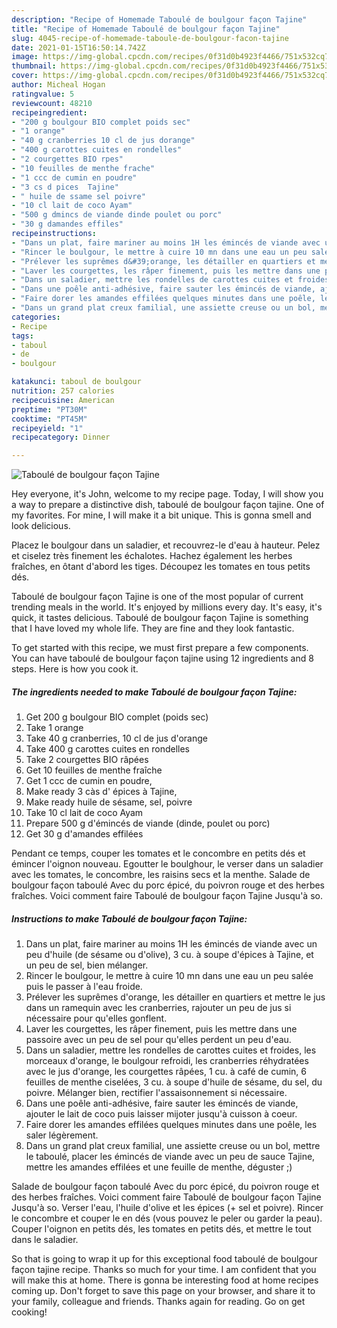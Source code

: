```yaml
---
description: "Recipe of Homemade Taboulé de boulgour façon Tajine"
title: "Recipe of Homemade Taboulé de boulgour façon Tajine"
slug: 4045-recipe-of-homemade-taboule-de-boulgour-facon-tajine
date: 2021-01-15T16:50:14.742Z
image: https://img-global.cpcdn.com/recipes/0f31d0b4923f4466/751x532cq70/taboule-de-boulgour-facon-tajine-photo-principale-de-la-recette.jpg
thumbnail: https://img-global.cpcdn.com/recipes/0f31d0b4923f4466/751x532cq70/taboule-de-boulgour-facon-tajine-photo-principale-de-la-recette.jpg
cover: https://img-global.cpcdn.com/recipes/0f31d0b4923f4466/751x532cq70/taboule-de-boulgour-facon-tajine-photo-principale-de-la-recette.jpg
author: Micheal Hogan
ratingvalue: 5
reviewcount: 48210
recipeingredient:
- "200 g boulgour BIO complet poids sec"
- "1 orange"
- "40 g cranberries 10 cl de jus dorange"
- "400 g carottes cuites en rondelles"
- "2 courgettes BIO rpes"
- "10 feuilles de menthe frache"
- "1 ccc de cumin en poudre"
- "3 cs d pices  Tajine"
- " huile de ssame sel poivre"
- "10 cl lait de coco Ayam"
- "500 g dmincs de viande dinde poulet ou porc"
- "30 g damandes effiles"
recipeinstructions:
- "Dans un plat, faire mariner au moins 1H les émincés de viande avec un peu d&#39;huile (de sésame ou d&#39;olive), 3 cu. à soupe d&#39;épices à Tajine, et un peu de sel, bien mélanger."
- "Rincer le boulgour, le mettre à cuire 10 mn dans une eau un peu salée puis le passer à l&#39;eau froide."
- "Prélever les suprêmes d&#39;orange, les détailler en quartiers et mettre le jus dans un ramequin avec les cranberries, rajouter un peu de jus si nécessaire pour qu&#39;elles gonflent."
- "Laver les courgettes, les râper finement, puis les mettre dans une passoire avec un peu de sel pour qu&#39;elles perdent un peu d&#39;eau."
- "Dans un saladier, mettre les rondelles de carottes cuites et froides, les morceaux d&#39;orange, le boulgour refroidi, les cranberries réhydratées avec le jus d&#39;orange, les courgettes râpées, 1 cu. à café de cumin, 6 feuilles de menthe ciselées, 3 cu. à soupe d&#39;huile de sésame, du sel, du poivre. Mélanger bien, rectifier l&#39;assaisonnement si nécessaire."
- "Dans une poêle anti-adhésive, faire sauter les émincés de viande, ajouter le lait de coco puis laisser mijoter jusqu&#39;à cuisson à coeur."
- "Faire dorer les amandes effilées quelques minutes dans une poêle, les saler légèrement."
- "Dans un grand plat creux familial, une assiette creuse ou un bol, mettre le taboulé, placer les émincés de viande avec un peu de sauce Tajine, mettre les amandes effilées et une feuille de menthe, déguster ;)"
categories:
- Recipe
tags:
- taboul
- de
- boulgour

katakunci: taboul de boulgour 
nutrition: 257 calories
recipecuisine: American
preptime: "PT30M"
cooktime: "PT45M"
recipeyield: "1"
recipecategory: Dinner

---
```



![Taboulé de boulgour façon Tajine](https://img-global.cpcdn.com/recipes/0f31d0b4923f4466/751x532cq70/taboule-de-boulgour-facon-tajine-photo-principale-de-la-recette.jpg)

Hey everyone, it's John, welcome to my recipe page. Today, I will show you a way to prepare a distinctive dish, taboulé de boulgour façon tajine. One of my favorites. For mine, I will make it a bit unique. This is gonna smell and look delicious.

Placez le boulgour dans un saladier, et recouvrez-le d&#39;eau à hauteur. Pelez et ciselez très finement les échalotes. Hachez également les herbes fraîches, en ôtant d&#39;abord les tiges. Découpez les tomates en tous petits dés.

Taboulé de boulgour façon Tajine is one of the most popular of current trending meals in the world. It's enjoyed by millions every day. It's easy, it's quick, it tastes delicious. Taboulé de boulgour façon Tajine is something that I have loved my whole life. They are fine and they look fantastic.


To get started with this recipe, we must first prepare a few components. You can have taboulé de boulgour façon tajine using 12 ingredients and 8 steps. Here is how you cook it.

<!--inarticleads1-->

##### The ingredients needed to make Taboulé de boulgour façon Tajine:

1. Get 200 g boulgour BIO complet (poids sec)
1. Take 1 orange
1. Take 40 g cranberries, 10 cl de jus d&#39;orange
1. Take 400 g carottes cuites en rondelles
1. Take 2 courgettes BIO râpées
1. Get 10 feuilles de menthe fraîche
1. Get 1 ccc de cumin en poudre,
1. Make ready 3 càs d&#39; épices à Tajine,
1. Make ready  huile de sésame, sel, poivre
1. Take 10 cl lait de coco Ayam
1. Prepare 500 g d&#39;émincés de viande (dinde, poulet ou porc)
1. Get 30 g d&#39;amandes effilées


Pendant ce temps, couper les tomates et le concombre en petits dés et émincer l&#39;oignon nouveau. Egoutter le boulghour, le verser dans un saladier avec les tomates, le concombre, les raisins secs et la menthe. Salade de boulgour façon taboulé Avec du porc épicé, du poivron rouge et des herbes fraîches. Voici comment faire Taboulé de boulgour façon Tajine Jusqu&#39;à so. 

<!--inarticleads2-->

##### Instructions to make Taboulé de boulgour façon Tajine:

1. Dans un plat, faire mariner au moins 1H les émincés de viande avec un peu d&#39;huile (de sésame ou d&#39;olive), 3 cu. à soupe d&#39;épices à Tajine, et un peu de sel, bien mélanger.
1. Rincer le boulgour, le mettre à cuire 10 mn dans une eau un peu salée puis le passer à l&#39;eau froide.
1. Prélever les suprêmes d&#39;orange, les détailler en quartiers et mettre le jus dans un ramequin avec les cranberries, rajouter un peu de jus si nécessaire pour qu&#39;elles gonflent.
1. Laver les courgettes, les râper finement, puis les mettre dans une passoire avec un peu de sel pour qu&#39;elles perdent un peu d&#39;eau.
1. Dans un saladier, mettre les rondelles de carottes cuites et froides, les morceaux d&#39;orange, le boulgour refroidi, les cranberries réhydratées avec le jus d&#39;orange, les courgettes râpées, 1 cu. à café de cumin, 6 feuilles de menthe ciselées, 3 cu. à soupe d&#39;huile de sésame, du sel, du poivre. Mélanger bien, rectifier l&#39;assaisonnement si nécessaire.
1. Dans une poêle anti-adhésive, faire sauter les émincés de viande, ajouter le lait de coco puis laisser mijoter jusqu&#39;à cuisson à coeur.
1. Faire dorer les amandes effilées quelques minutes dans une poêle, les saler légèrement.
1. Dans un grand plat creux familial, une assiette creuse ou un bol, mettre le taboulé, placer les émincés de viande avec un peu de sauce Tajine, mettre les amandes effilées et une feuille de menthe, déguster ;)


Salade de boulgour façon taboulé Avec du porc épicé, du poivron rouge et des herbes fraîches. Voici comment faire Taboulé de boulgour façon Tajine Jusqu&#39;à so. Verser l&#39;eau, l&#39;huile d&#39;olive et les épices (+ sel et poivre). Rincer le concombre et couper le en dés (vous pouvez le peler ou garder la peau). Couper l&#39;oignon en petits dés, les tomates en petits dés, et mettre le tout dans le saladier. 

So that is going to wrap it up for this exceptional food taboulé de boulgour façon tajine recipe. Thanks so much for your time. I am confident that you will make this at home. There is gonna be interesting food at home recipes coming up. Don't forget to save this page on your browser, and share it to your family, colleague and friends. Thanks again for reading. Go on get cooking!
